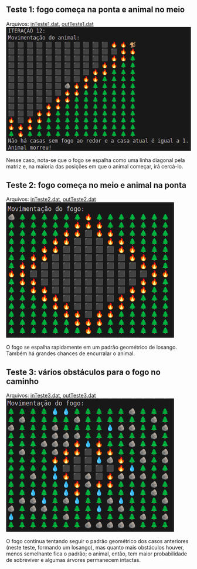 ## Teste 1: fogo começa na ponta e animal no meio

Arquivos: [inTeste1.dat](../arquivos/inTeste1.dat), [outTeste1.dat](../arquivos/outTeste1.dat)  
![Exemplo de imagem](../assets/teste1.png)

Nesse caso, nota-se que o fogo se espalha como uma linha diagonal pela matriz e, na maioria das posições em que o animal começar, irá cercá-lo.

## Teste 2: fogo começa no meio e animal na ponta

Arquivos: [inTeste2.dat](../arquivos/inTeste2.dat), [outTeste2.dat](../arquivos/outTeste2.dat)  
![Exemplo de imagem](../assets/teste2.png)

O fogo se espalha rapidamente em um padrão geométrico de losango. Também há grandes chances de encurralar o animal.

## Teste 3: vários obstáculos para o fogo no caminho

Arquivos: [inTeste3.dat](../arquivos/inTeste3.dat), [outTeste3.dat](../arquivos/outTeste3.dat)  
![Exemplo de imagem](../assets/teste3.png)

O fogo continua tentando seguir o padrão geométrico dos casos anteriores (neste teste, formando um losango), mas quanto mais obstáculos houver, menos semelhante fica o padrão; o animal, então, tem maior probabilidade de sobreviver e algumas árvores permanecem intactas.